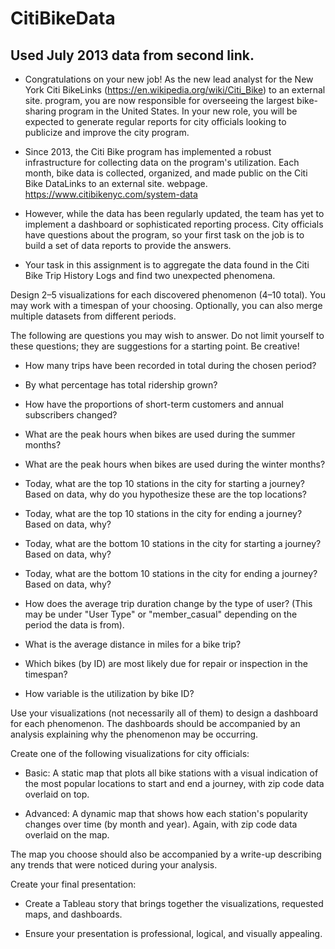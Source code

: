 # CitiBikeData

## Used July 2013 data from second link.

- Congratulations on your new job! As the new lead analyst for the New York Citi BikeLinks (https://en.wikipedia.org/wiki/Citi_Bike) to an external site. program, you are now responsible for overseeing the largest bike-sharing program in the United States. In your new role, you will be expected to generate regular reports for city officials looking to publicize and improve the city program.

- Since 2013, the Citi Bike program has implemented a robust infrastructure for collecting data on the program's utilization. Each month, bike data is collected, organized, and made public on the Citi Bike DataLinks to an external site. webpage. https://www.citibikenyc.com/system-data

- However, while the data has been regularly updated, the team has yet to implement a dashboard or sophisticated reporting process. City officials have questions about the program, so your first task on the job is to build a set of data reports to provide the answers.

- Your task in this assignment is to aggregate the data found in the Citi Bike Trip History Logs and find two unexpected phenomena.

Design 2–5 visualizations for each discovered phenomenon (4–10 total). You may work with a timespan of your choosing. Optionally, you can also merge multiple datasets from different periods.

The following are questions you may wish to answer. Do not limit yourself to these questions; they are suggestions for a starting point. Be creative!

- How many trips have been recorded in total during the chosen period?

- By what percentage has total ridership grown?

- How have the proportions of short-term customers and annual subscribers changed?

- What are the peak hours when bikes are used during the summer months?

- What are the peak hours when bikes are used during the winter months?

- Today, what are the top 10 stations in the city for starting a journey? Based on data, why do you hypothesize these are the top locations?

- Today, what are the top 10 stations in the city for ending a journey? Based on data, why?

- Today, what are the bottom 10 stations in the city for starting a journey? Based on data, why?

- Today, what are the bottom 10 stations in the city for ending a journey? Based on data, why?

- How does the average trip duration change by the type of user? (This may be under "User Type" or "member_casual" depending on the period the data is from).

- What is the average distance in miles for a bike trip?

- Which bikes (by ID) are most likely due for repair or inspection in the timespan?

- How variable is the utilization by bike ID?

Use your visualizations (not necessarily all of them) to design a dashboard for each phenomenon. The dashboards should be accompanied by an analysis explaining why the phenomenon may be occurring.

Create one of the following visualizations for city officials:

- Basic: A static map that plots all bike stations with a visual indication of the most popular locations to start and end a journey, with zip code data overlaid on top.

- Advanced: A dynamic map that shows how each station's popularity changes over time (by month and year). Again, with zip code data overlaid on the map.

The map you choose should also be accompanied by a write-up describing any trends that were noticed during your analysis.

Create your final presentation:

- Create a Tableau story that brings together the visualizations, requested maps, and dashboards.

- Ensure your presentation is professional, logical, and visually appealing.
